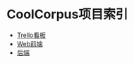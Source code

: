 # CoolCorpus项目索引

- [Trello看板](https://trello.com/b/DIiwkF7Q/cc%E8%8B%B1%E8%AF%AD%E8%AF%AD%E6%96%99cool)
- [Web前端](https://github.com/lightyears1998/cool-corpus-web)
- [后端](https://github.com/lightyears1998/cool-corpus-server)
